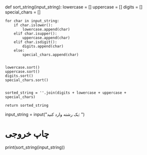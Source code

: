 def sort_string(input_string):
    lowercase = []
    uppercase = []
    digits = []
    special_chars = []

    for char in input_string:
        if char.islower():
            lowercase.append(char)
        elif char.isupper():
            uppercase.append(char)
        elif char.isdigit():
            digits.append(char)
        else:
            special_chars.append(char)


    lowercase.sort()
    uppercase.sort()
    digits.sort()
    special_chars.sort()


    sorted_string = ''.join(digits + lowercase + uppercase + special_chars)

    return sorted_string



input_string = input("یک رشته وارد کنید: ")
# چاپ خروجی
print(sort_string(input_string))
